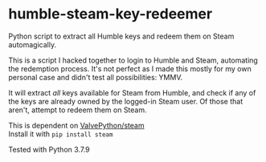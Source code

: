 # humble-steam-key-redeemer
Python script to extract all Humble keys and redeem them on Steam automagically.

This is a script I hacked together to login to Humble and Steam, automating the redemption process. It's not perfect as I made this mostly for my own personal case and didn't test all possibilities: YMMV.

It will extract _all_ keys available for Steam from Humble, and check if any of the keys are already owned by the logged-in Steam user. Of those that aren't, attempt to redeem them on Steam.

This is dependent on [ValvePython/steam](https://github.com/ValvePython/steam)  
Install it with `pip install steam`

Tested with Python 3.7.9
